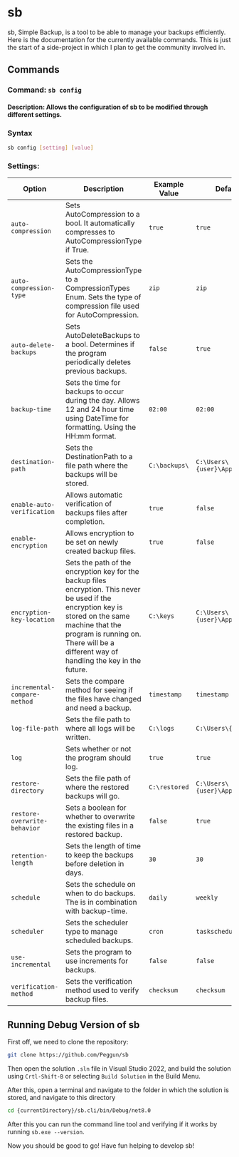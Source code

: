 # sb
sb, Simple Backup, is a tool to be able to manage your backups efficiently. Here is the documentation for the currently available commands. This is just the start of a side-project in which I plan to get the community involved in.

## Commands

### Command: `sb config`

#### Description: Allows the configuration of sb to be modified through different settings.

### Syntax
```bash
sb config [setting] [value]
```

### Settings:
| Option | Description | Example Value | Default Value Windows | Default Value Linux | All Values |
|-|-|-|-|-|-|
| `auto-compression` | Sets AutoCompression to a bool. It automatically compresses to AutoCompressionType if True. | `true` | `true` | `true` | `true` or `false` |
| `auto-compression-type` | Sets the AutoCompressionType to a CompressionTypes Enum. Sets the type of compression file used for AutoCompression. | `zip` | `zip` | `zip` | `zip`, `gz`, `lz`, `tar`, `sz (7z)`, `rar`, `cab`, `iso`, `targz`, `tarbzt (tar.bz2)`,`tarxz`, `bzt (bz2)`, `deb`, `rpm` |
| `auto-delete-backups` | Sets AutoDeleteBackups to a bool. Determines if the program periodically deletes previous backups. | `false` | `true` | `true` |`true` or `false` |
| `backup-time` | Sets the time for backups to occur during the day. Allows 12 and 24 hour time using DateTime for formatting. Using the HH:mm format. | `02:00`  | `02:00` | `02:00` | Anytime in that format (24 hr time)
| `destination-path` | Sets the DestinationPath to a file path where the backups will be stored. | `C:\backups\` | `C:\Users\{user}\AppData\Roaming\sb\backups` | `/home/{user}/.sb/backups` | Any folder that exists on the machine | 
| `enable-auto-verification` | Allows automatic verification of backups files after completion. | `true` | `false` | `false` | `true` or `false` |
| `enable-encryption` | Allows encryption to be set on newly created backup files. | `true` | `false` | `false` | `true` or `false` |
| `encryption-key-location` | Sets the path of the encryption key for the backup files encryption. This never be used if the encryption key is stored on the same machine that the program is running on. There will be a different way of handling the key in the future. | `C:\keys` | `C:\Users\{user}\AppData\Roaming\sb\keys\` | `/home/{user}/.sb/keys/` | Any folder that exists on the machine. |
| `incremental-compare-method` | Sets the compare method for seeing if the files have changed and need a backup. | `timestamp` | `timestamp` | `timestamp` | `timestamp` or `checksum` |
| `log-file-path` | Sets the file path to where all logs will be written. | `C:\logs` | `C:\Users\{user}\AppData\sb\logs` | `/home/{user}/.sb/logs` | Any folder that exists on the machine. |
| `log` | Sets whether or not the program should log. | `true` | `true` | `true` | `true` or `false` |
| `restore-directory` | Sets the file path of where the restored backups will go. | `C:\restored` | `C:\Users\{user}\AppData\sb\restored` | `/home/{user}/.sb/restored` | Any folder that exists on the machine. | 
| `restore-overwrite-behavior` | Sets a boolean for whether to overwrite the existing files in a restored backup. | `false` | `true` | `true` | `true` or `false` |
| `retention-length` | Sets the length of time to keep the backups before deletion in days. | `30` | `30` | `30` | Any number of days as a integer |
| `schedule` | Sets the schedule on when to do backups. The is in combination with backup-time. | `daily` | `weekly` | `weekly` | `daily`, `weekly`, `fortnightly`, `monthly`, `yearly` |
| `scheduler` | Sets the scheduler type to manage scheduled backups. | `cron` | `taskscheduler` | `cron` | `cron` or `taskscheduler` |
| `use-incremental` | Sets the program to use increments for backups. | `false` | `false` | `false` | `true` or `false` |
| `verification-method` | Sets the verification method used to verify backup files. | `checksum` | `checksum` | `checksum` | `checksum` or `timestamp` |

## Running Debug Version of sb
First off, we need to clone the repository:
```sh
git clone https://github.com/Peggun/sb
```

Then open the solution `.sln` file in Visual Studio 2022, and build the solution using `Crtl-Shift-B` or selecting `Build Solution` in the Build Menu.

After this, open a terminal and navigate to the folder in which the solution is stored, and navigate to this directory
```sh
cd {currentDirectory}/sb.cli/bin/Debug/net8.0
```

After this you can run the command line tool and verifying if it works by running `sb.exe --version`.

Now you should be good to go! Have fun helping to develop sb!
